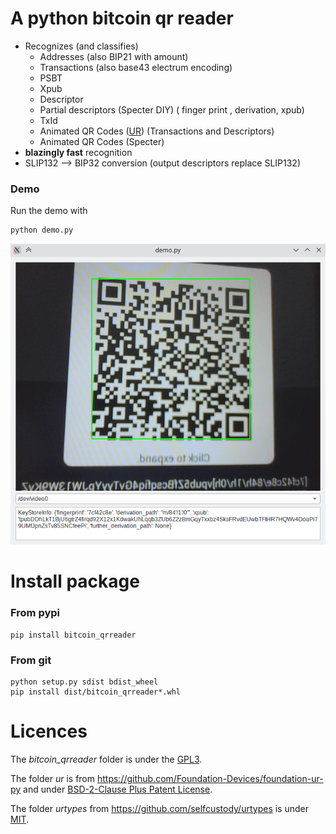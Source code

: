 # A python bitcoin qr reader

* Recognizes (and classifies)
  * Addresses  (also BIP21 with amount)
  * Transactions (also base43 electrum encoding)
  * PSBT
  * Xpub
  * Descriptor
  * Partial descriptors (Specter DIY) ( finger print , derivation, xpub)
  * TxId
  * Animated QR Codes ([UR](https://github.com/BlockchainCommons/Research/blob/master/papers/bcr-2020-005-ur.md)) (Transactions and Descriptors)
  * Animated QR Codes (Specter)
* **blazingly fast** recognition
* SLIP132 --> BIP32 conversion (output descriptors replace SLIP132)

### Demo

Run the demo with

```
python demo.py
```

![screenshot](docs/screenshot.png)

# Install package



### From pypi

```shell
pip install bitcoin_qrreader
```



###  From git

```shell
python setup.py sdist bdist_wheel
pip install dist/bitcoin_qrreader*.whl  
```





# Licences

The *bitcoin_qrreader*  folder is under the [GPL3](LICENSE).

The folder *ur* is from https://github.com/Foundation-Devices/foundation-ur-py  and under   [BSD-2-Clause Plus Patent License](ur/LICENSE).

The folder *urtypes* from https://github.com/selfcustody/urtypes  is under  [MIT](urtypes/LICENSE.md).

